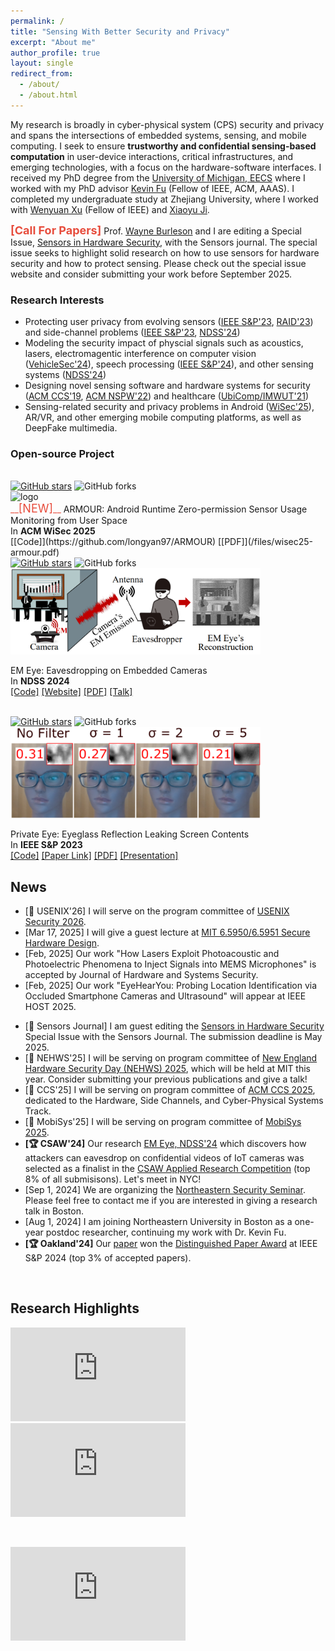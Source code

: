 ```yaml
---
permalink: /
title: "Sensing With Better Security and Privacy"
excerpt: "About me"
author_profile: true
layout: single
redirect_from: 
  - /about/
  - /about.html
---
```




<!-- I am an incoming assistant professor at The University of Virginia, Computer Science.  -->
My research is broadly in cyber-physical system (CPS) security and privacy and spans the intersections of embedded systems, sensing, and mobile computing. I seek to ensure **trustworthy and confidential sensing-based computation** in user-device interactions, critical infrastructures, and emerging technologies, with a focus on the hardware-software interfaces. I received my PhD degree from the [University of Michigan, EECS](https://eecs.engin.umich.edu/) where I worked with my PhD advisor [Kevin Fu](https://web.eecs.umich.edu/~kevinfu/) (Fellow of IEEE, ACM, AAAS). I completed my undergraduate study at Zhejiang University, where I worked with [Wenyuan Xu](https://scholar.google.com/citations?user=FCsdj0YAAAAJ&hl=en&oi=ao) (Fellow of IEEE) and [Xiaoyu Ji](https://scholar.google.com/citations?user=9D4UYBoAAAAJ&hl=en).  

<!-- <span style="color:rgb(231, 76, 60)">__<font size="+1">[25Fall/26Spring - Recruiting PhD Students/RAs/Research Interns]</font>__</span> Starting Fall 2025, I will be an assistant professor in the [IoT Thrust](https://www.hkust-gz.edu.cn/academics/hubs-and-thrust-areas/information-hub/internet-of-things/) of Hong Kong University of Science and Technology (Guangzhou). I'm seeking talented students who are passionate about tackling research challenges in computer security and sensing. We welcome both in-person and remote interns.
<!-- For more information about our PhD applications and my research lab, [check this out](./team/).  -->
<!-- The deadline for 25Fall [PhD application](https://fytgs.hkust-gz.edu.cn/admissions) is **July 15th, 2025**. Feel free to send me inquiries at: [yanlong@hkust-gz.edu.cn](mailto:yanlong@hkust-gz.edu.cn)   --> 

<span style="color:rgb(231, 76, 60)">__<font size="+1">[Call For Papers]</font>__</span> Prof. [Wayne Burleson](https://www.umass.edu/engineering/about/directory/wayne-burleson) and I are editing a Special Issue, [Sensors in Hardware Security](https://www.mdpi.com/journal/sensors/special_issues/58QBF63WFW), with the Sensors journal. The special issue seeks to highlight solid research on how to use sensors for hardware security and how to protect sensing. Please check out the special issue website and consider submitting your work before September 2025. 




<!-- I encourage you to [use this Google Form](https://docs.google.com/forms/d/e/1FAIpQLScxbOr8iBbGeKrfdWzBFqdF-GASDRhi94EGK9xUv4zQso4ioA/viewform?usp=sf_link) to get in touch.  -->



### Research Interests

* Protecting user privacy from evolving sensors ([IEEE S&P'23](/files/oakland23-privateeye.pdf), [RAID'23](/files/raid23.pdf)) and side-channel problems ([IEEE S&P'23](https://sideeyeattack.github.io/Website/), [NDSS'24](https://emeyeattack.github.io/Website/))
* Modeling the security impact of physcial signals such as acoustics, lasers, electromagentic interference on computer vision ([VehicleSec'24](/files/vehiclesec24.pdf)), speech processing ([IEEE S&P'24](/files/oakland24.pdf)), and other sensing systems ([NDSS'24](https://sites.google.com/view/ghosttype-demo))  
* Designing novel sensing software and hardware systems for security ([ACM CCS'19](/files/ccs19.pdf), [ACM NSPW'22](/files/nspw22.pdf)) and healthcare ([UbiComp/IMWUT'21](https://spqrlab1.github.io/N95deconProject.html)) 
* Sensing-related security and privacy problems in Android ([WiSec'25](/files/wisec25-armour.pdf)), AR/VR, and other emerging mobile computing platforms, as well as DeepFake multimedia.  

<!-- with a focus on the following topics: 
* The gaps between existing computation abstractions and actual hardware/software implementations in embedded sensing systems.
* The techniques for using existing sensors to extract extra modalities of signals using data-driven approaches informed by sensor physics.
* The downstream security and privacy problems as well as the new opportunities in biometric data collection and digital forensics.  -->







### Open-source Project 

<br>
<a href="https://github.com/longyan97/ARMOUR/"><img alt="GitHub stars" src="https://img.shields.io/github/stars/longyan97/ARMOUR"></a> <img alt="GitHub forks" src="https://img.shields.io/github/forks/longyan97/ARMOUR"><br>
<img src="/images/armour.gif" width="400" alt="logo"><br>
<span style="color:rgb(231, 76, 60)">__<font size="+1">[NEW]</font>__</span> ARMOUR: Android Runtime Zero-permission Sensor Usage Monitoring from User Space <br>
In <strong>ACM WiSec 2025</strong> <br>
[[Code]](https://github.com/longyan97/ARMOUR)   [[PDF]](/files/wisec25-armour.pdf) 

<br>
<a href="https://github.com/longyan97/EMEye_Tutorial/"><img alt="GitHub stars" src="https://img.shields.io/github/stars/longyan97/EMEye_Tutorial"></a> <img alt="GitHub forks" src="https://img.shields.io/github/forks/longyan97/EMEye_Tutorial"><br>
<img src="/images/emeye.png" width="400" alt="logo"><br>

EM Eye: Eavesdropping on Embedded Cameras <br>
In <strong>NDSS 2024</strong> <br>
[[Code]](https://github.com/longyan97/EMEye_Tutorial) [[Website]](https://emeyeattack.github.io/Website/)  [[PDF]](/files/ndss24-emeye.pdf)  [[Talk]](https://www.youtube.com/watch?v=5oR5GU6_xnM) 


<br>
<a href="https://github.com/longyan97/EyeglassFilter/"><img alt="GitHub stars" src="https://img.shields.io/github/stars/longyan97/EyeglassFilter"></a> <img alt="GitHub forks" src="https://img.shields.io/github/forks/longyan97/EyeglassFilter"><br>
<img src="/images/eyeglass-filter.png" width="400" alt="logo"><br>

Private Eye: Eyeglass Reflection Leaking Screen Contents <br>
In <strong>IEEE S&P 2023</strong> <br>
[[Code]](https://github.com/longyan97/EyeglassFilter) [[Paper Link]](https://www.computer.org/csdl/proceedings-article/sp/2023/933600a870/1OXGUMtuJLa)  [[PDF]](/files/oakland23-privateeye.pdf)  [[Presentation]](https://www.youtube.com/watch?v=1Cz_Zp-uEE8&list=PL0pRF4xvoD0kRsa5AeL9ncGw7CnLdIr7A&index=114) 



## News

* [🔬 USENIX'26] I will serve on the program committee of [USENIX Security 2026](https://www.usenix.org/conference/usenixsecurity26). 
* [Mar 17, 2025] I will give a guest lecture at [MIT 6.5950/6.5951 Secure Hardware Design](https://shd.mit.edu/2025/calendar.html).    
* [Feb, 2025] Our work "How Lasers Exploit Photoacoustic and Photoelectric Phenomena to Inject Signals into MEMS Microphones" is accepted by Journal of Hardware and Systems Security. 
* [Feb, 2025] Our work "EyeHearYou: Probing Location Identification via Occluded Smartphone Cameras and Ultrasound" will appear at IEEE HOST 2025. 
<!-- * [🌎 EmSec'25] I am organizing the [2025 Embedded Security Workshop](https://spqrlab1.github.io/securityworkshop2025.html) with Prof. Kevin Fu and Prof. Wenyuan Xu. Reach out if you are interested in participating/sponsoring! -->
* [🔬 Sensors Journal] I am guest editing the [Sensors in Hardware Security](https://www.mdpi.com/journal/sensors/special_issues/58QBF63WFW) Special Issue with the Sensors Journal. The submission deadline is May 2025. 
* [🔬 NEHWS'25] I will be serving on program committee of [New England Hardware Security Day (NEHWS) 2025](https://nehws.org/), which will be held at MIT this year. Consider submitting your previous publications and give a talk!  
* [🔬 CCS'25]  I will be serving on program committee of [ACM CCS 2025](https://www.sigsac.org/ccs/CCS2025/), dedicated to the Hardware, Side Channels, and Cyber-Physical Systems Track. 
* [🔬 MobiSys'25] I will be serving on program committee of [MobiSys 2025](https://sigmobile.org/mobisys/2025/#). 
* **[🏆 CSAW'24]** Our research [EM Eye, NDSS'24](https://github.com/longyan97/EMEye_Tutorial) which discovers how attackers can eavesdrop on confidential videos of IoT cameras was selected as a finalist in the [CSAW Applied Research Competition](https://www.csaw.io/research) (top 8% of all submisisons). Let's meet in NYC!
* [Sep 1, 2024] We are organizing the [Northeastern Security Seminar](https://securityseminar.sites.northeastern.edu/). Please feel free to contact me if you are interested in giving a research talk in Boston. 
* [Aug 1, 2024] I am joining Northeastern University in Boston as a one-year postdoc researcher, continuing my work with Dr. Kevin Fu. 
* **[🏆 Oakland'24]** Our [paper](https://yanlong.site/files/oakland24.pdf) won the [Distinguished Paper Award](https://sp2024.ieee-security.org/awards.html) at IEEE S&P 2024 (top 3% of accepted papers). 

<!-- * [May  8, 2024] 🏆 Excited to win the first place in the [HOST 2024 PhD Dissertation Competition](http://www.hostsymposium.org/index.php)!
* [April 8, 2024] 🏅 I am selected as a [CPS Rising Star, Class of 2024](https://risingstars.linklab.virginia.edu/2024/).  
* [Feb, 2024] 🔬 I am starting to serve on the program committee of [USENIX 2024](https://www.usenix.org/conference/usenixsecurity24). 
* [Feb 13-16, 2024] I will be in Singapore and give a talk at the [National University of Singapore](https://www.comp.nus.edu.sg/cs/). 
* [Jan 25, 2024] Our threat modeling paper is appearing at [VehicleSec 2024](https://www.ndss-symposium.org/ndss2024/co-located-events/vehiclesec/), demonstrating how acoustic interference induced by ablation and air ionization of high-power lasers could affect motion sensors, cameras, and computer vision algorithms of drones. 
* [Oct 11, 2023] I'm giving a joint seminar talk and research demo with Dr. Kevin Fu at [University of Washington, Seattle](https://www.cs.washington.edu/).   
* [Oct 4, 2023] I'm giving a talk at [MIT CSAIL](https://calendar.csail.mit.edu/events/269336).   
* [Sep 15, 2023] My paper EM Eye is accepted at NDSS'24 without revisions (35 papers accepted out of 483 submitted, top 7.2%). We demonstrate how attackers may visually spy on households by analyzing side-channel EM leakage of smart home cameras owned by the victim. Demos will be put up soon!   
* [Aug 15, 2023] 🔬 I am very excited to contribute to the First International Workshop on Security and Privacy of Sensing Systems [(Sensors S&P 2023, co-located with SenSys)](https://sensorssp.github.io/sensorssp23/) as a program committee member. Please see the CFP and consider joining us in Istanbul!   
* [July 19, 2023] 🔬 I will be serving on the technical program committee of the 19th International Conference on Mobility, Sensing and Networking [(MSN 2023)](https://ieee-msn.org/2023/). The paper submission deadline is Aug 5. Please consider submitting your works here!  
* [June 22, 2023] Our paper on keyboard sensing security conditionally accepted at [NDSS 2024](https://www.ndss-symposium.org/ndss2024/). 
* [June 16, 2023] One co-first authored paper on Android sensor security conditionally accepted at [RAID 2023](https://raid2023.org/welcome.html). 
* [April 10, 2023] Our website for the [Side Eye project](https://sideeyeattack.github.io/Website/) is up. Check out the speech samples extracted from muted videos! 
* [Mar 27, 2023] Our position paper on [satellite security threat modeling](/files/spacesec23.pdf) is invited to be presented at [CySat 2023](https://cysat.eu/) in Paris.  
* [Mar 3, 2023] 🏅 I am honored to receive the [Rackham Predoctoral Fellowship](https://ece.engin.umich.edu/stories/yan-long-awarded-predoctoral-fellowship-to-support-research-impacting-secure-communications)! 
* [Feb 27, 2023] We presented our position paper on future sensor spoofing threats against satellites systems in [the first Space Security Workshop](https://www.ndss-symposium.org/ndss-program/spacesec-2023/).  -->

<br/>
<script type='text/javascript' id='clustrmaps' src='//cdn.clustrmaps.com/map_v2.js?cl=222222&w=400&t=tt&d=qw-7KviMSKIKIJZ322P9tqiNLxtNcDXkz5mAL0WL1wY&co=f6f6f6&ct=808080&cmo=2c8cf1&cmn=2c8cf1'></script>

## Research Highlights

<iframe width="280" height="150" src="https://www.youtube.com/embed/U7w2jyo62s0" title="YouTube video player" frameborder="0" allow="accelerometer; clipboard-write; encrypted-media; gyroscope; picture-in-picture; web-share" allowfullscreen></iframe>
&nbsp;

<iframe width="280" height="150" src="https://www.youtube.com/embed/zYT-q4dQglU" title="YouTube video player" frameborder="0" allow="accelerometer; clipboard-write; encrypted-media; gyroscope; picture-in-picture; web-share" allowfullscreen></iframe>

&nbsp;

<iframe width="280" height="150" src="https://www.youtube.com/embed/yar8wrLV9s0" title="YouTube video player" frameborder="0" allow="accelerometer;  clipboard-write; encrypted-media; gyroscope; picture-in-picture; web-share" allowfullscreen></iframe>

